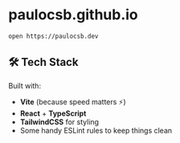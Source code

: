 # paulocsb.github.io

```bash
open https://paulocsb.dev
```

## 🛠️ Tech Stack

Built with:

- **Vite** (because speed matters ⚡)
- **React** + **TypeScript**
- **TailwindCSS** for styling
- Some handy ESLint rules to keep things clean
